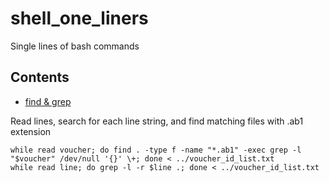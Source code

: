 # shell_one_liners

Single lines of bash commands 

## Contents

- [find & grep](#find--grep)

Read lines, search for each line string, and find matching files with .ab1 extension

    while read voucher; do find . -type f -name "*.ab1" -exec grep -l "$voucher" /dev/null '{}' \+; done < ../voucher_id_list.txt
    while read line; do grep -l -r $line .; done < ../voucher_id_list.txt
  
